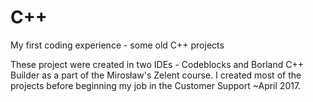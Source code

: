 # C++
My first coding experience - some old C++ projects

These project were created in two IDEs - Codeblocks and Borland C++ Builder as a part of the Mirosław's Zelent course.
I created most of the projects before beginning my job in the Customer Support ~April 2017. 
